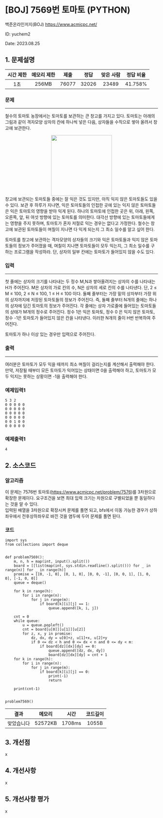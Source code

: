 # [BOJ] 7569번 토마토 (PYTHON)
백준온라인저지(BOJ) https://www.acmicpc.net/

ID: yuchem2

Date: 2023.08.25
## 1. 문제설명
| 시간 제한 | 메모리 제한 | 제출  | 정답 | 맞은 사람 | 정답 비율 |
| :---: | :---: | :---: | :---: | :---: | :---: |
|  1초  | 256MB  | 76077 | 32026 | 23489 | 41.758% |

### 문제
---
철수의 토마토 농장에서는 토마토를 보관하는 큰 창고를 가지고 있다. 토마토는 아래의 그림과 같이 격자모양 상자의 칸에 하나씩 넣은 다음, 상자들을 수직으로 쌓아 올려서 창고에 보관한다.
<div align="center">
  <img src="https://upload.acmicpc.net/c3f3343d-c291-40a9-9fe3-59f792a8cae9/-/preview/" width="200">
</div>
창고에 보관되는 토마토들 중에는 잘 익은 것도 있지만, 아직 익지 않은 토마토들도 있을 수 있다. 보관 후 하루가 지나면, 익은 토마토들의 인접한 곳에 있는 익지 않은 토마토들은 익은 토마토의 영향을 받아 익게 된다. 하나의 토마토에 인접한 곳은 위, 아래, 왼쪽, 오른쪽, 앞, 뒤 여섯 방향에 있는 토마토를 의미한다. 대각선 방향에 있는 토마토들에게는 영향을 주지 못하며, 토마토가 혼자 저절로 익는 경우는 없다고 가정한다. 철수는 창고에 보관된 토마토들이 며칠이 지나면 다 익게 되는지 그 최소 일수를 알고 싶어 한다.

토마토를 창고에 보관하는 격자모양의 상자들의 크기와 익은 토마토들과 익지 않은 토마토들의 정보가 주어졌을 때, 며칠이 지나면 토마토들이 모두 익는지, 그 최소 일수를 구하는 프로그램을 작성하라. 단, 상자의 일부 칸에는 토마토가 들어있지 않을 수도 있다.

### 입력
---
첫 줄에는 상자의 크기를 나타내는 두 정수 M,N과 쌓아올려지는 상자의 수를 나타내는 H가 주어진다. M은 상자의 가로 칸의 수, N은 상자의 세로 칸의 수를 나타낸다. 단, 2 ≤ M ≤ 100, 2 ≤ N ≤ 100, 1 ≤ H ≤ 100 이다. 둘째 줄부터는 가장 밑의 상자부터 가장 위의 상자까지에 저장된 토마토들의 정보가 주어진다. 즉, 둘째 줄부터 N개의 줄에는 하나의 상자에 담긴 토마토의 정보가 주어진다. 각 줄에는 상자 가로줄에 들어있는 토마토들의 상태가 M개의 정수로 주어진다. 정수 1은 익은 토마토, 정수 0 은 익지 않은 토마토, 정수 -1은 토마토가 들어있지 않은 칸을 나타낸다. 이러한 N개의 줄이 H번 반복하여 주어진다.

토마토가 하나 이상 있는 경우만 입력으로 주어진다.

### 출력
---
여러분은 토마토가 모두 익을 때까지 최소 며칠이 걸리는지를 계산해서 출력해야 한다. 만약, 저장될 때부터 모든 토마토가 익어있는 상태이면 0을 출력해야 하고, 토마토가 모두 익지는 못하는 상황이면 -1을 출력해야 한다.

### 예제입력1
```
5 3 2
0 0 0 0 0
0 0 0 0 0
0 0 0 0 0
0 0 0 0 0
0 0 1 0 0
0 0 0 0 0
```
### 예제출력1
```
4
```
## 2. 소스코드

### 알고리즘
이 문제는 7576번 토마토(https://www.acmicpc.net/problem/7576)를 3차원으로 확장한 문제이다. 요구조건을 보면 최대 입력 크기는 차원으로 구별되었을 뿐 동일하다는 것을 알 수 있다.  
입력된 배열을 3차원으로 확장시켜 문제를 풀면 되고, bfs에서 이동 가능한 경우가 상하좌우에서 전후상하좌우로 바낀 것을 염두에 두어 문제를 풀면 된다. 


### 코드
```
import sys
from collections import deque


def problem7569():
    m, n, h = map(int, input().split())
    board = [[list(map(int, sys.stdin.readline().split())) for _ in range(n)] for _ in range(h)]
    promise = [[0, -1, 0], [0, 1, 0], [0, 0, -1], [0, 0, 1], [1, 0, 0], [-1, 0, 0]]
    queue = deque()

    for k in range(h):
        for i in range(n):
            for j in range(m):
                if board[k][i][j] == 1:
                    queue.append([k, i, j])

    cnt = 0
    while queue:
        u = queue.popleft()
        cnt = board[u[0]][u[1]][u[2]]
        for z, x, y in promise:
            dz, dx, dy = u[0]+z, u[1]+x, u[2]+y
            if 0 <= dz < h and 0 <= dx < n and 0 <= dy < m:
                if board[dz][dx][dy] == 0:
                    queue.append([dz, dx, dy])
                    board[dz][dx][dy] = cnt + 1
    for k in range(h):
        for i in range(n):
            for j in range(m):
                if board[k][i][j] == 0:
                    print(-1)
                    return

    print(cnt-1)


problem7569()

```
| 결과 | 메모리 | 시간 | 코드길이 |
|:---:|:-----: | :---: | :----: |
| 맞았습니다 | 52572KB | 1708ms | 1055B |

## 3. 개선점
x
## 4. 개선사항
x

## 5. 개선사항 평가
x
